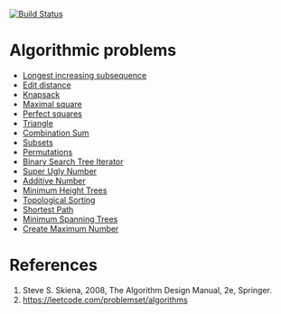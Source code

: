 [![Build Status](https://travis-ci.org/dksong/algorithmic-problems.svg?branch=master)](https://travis-ci.org/dksong/algorithmic-problems)

# Algorithmic problems
* [Longest increasing subsequence](problems/longest-increasing-subsequence)
* [Edit distance](problems/edit-distance)
* [Knapsack](problems/knapsack)
* [Maximal square](problems/maximal-square)
* [Perfect squares](problems/perfect-squares)
* [Triangle](problems/triangle)
* [Combination Sum](problems/combination-sum)
* [Subsets](problems/subsets)
* [Permutations](problems/permutations)
* [Binary Search Tree Iterator](problems/binary-search-tree-iterator)
* [Super Ugly Number](problems/super-ugly-number)
* [Additive Number](problems/additive-number)
* [Minimum Height Trees](problems/minimum-height-trees)
* [Topological Sorting](problems/topological-sorting)
* [Shortest Path](problems/shortest-path)
* [Minimum Spanning Trees](problems/minimum-spanning-trees)
* [Create Maximum Number](problems/create-maximum-number)

# References
1. Steve S. Skiena, 2008, The Algorithm Design Manual, 2e, Springer.
2. https://leetcode.com/problemset/algorithms
